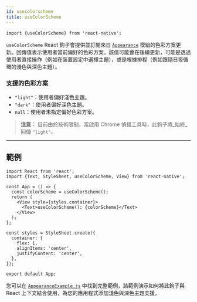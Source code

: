 ```yaml
---
id: usecolorscheme
title: useColorScheme
---
```


```tsx
import {useColorScheme} from 'react-native';
```

`useColorScheme` React 鉤子會提供並訂閱來自 [`Appearance`](appearance) 模組的色彩方案更新。回傳值表示使用者當前偏好的色彩方案。該值可能會在後續更新，可能是透過使用者直接操作（例如在裝置設定中選擇主題），或是根據排程（例如跟隨日夜循環的淺色與深色主題）。

### 支援的色彩方案

- `"light"`：使用者偏好淺色主題。
- `"dark"`：使用者偏好深色主題。
- `null`：使用者未指定偏好色彩方案。

> **注意：** 目前由於技術限制，當啟用 Chrome 偵錯工具時，此鉤子將_始終_回傳 `"light"`。

---

## 範例

```SnackPlayer
import React from 'react';
import {Text, StyleSheet, useColorScheme, View} from 'react-native';

const App = () => {
  const colorScheme = useColorScheme();
  return (
    <View style={styles.container}>
      <Text>useColorScheme(): {colorScheme}</Text>
    </View>
  );
};

const styles = StyleSheet.create({
  container: {
    flex: 1,
    alignItems: 'center',
    justifyContent: 'center',
  },
});

export default App;
```

您可以在 [`AppearanceExample.js`](https://github.com/facebook/react-native/blob/0.71-stable/packages/rn-tester/js/examples/Appearance/AppearanceExample.js) 中找到完整範例，該範例演示如何將此鉤子與 React 上下文結合使用，為您的應用程式添加淺色與深色主題支援。